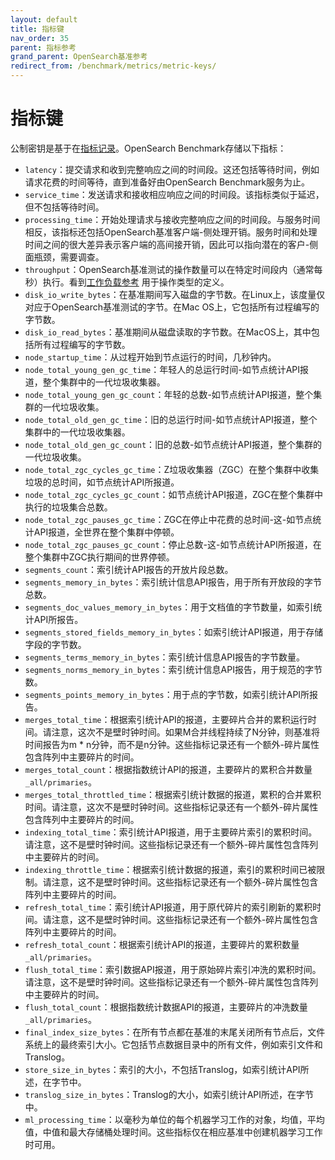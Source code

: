 ```yaml
---
layout: default
title: 指标键
nav_order: 35
parent: 指标参考
grand_parent: OpenSearch基准参考
redirect_from: /benchmark/metrics/metric-keys/
---
```


# 指标键

公制密钥是基于在[指标记录]({{site.url}}{{site.baseurl}}/benchmark/metrics/metric-records/)。OpenSearch Benchmark存储以下指标：


- `latency`：提交请求和收到完整响应之间的时间段。这还包括等待时间，例如请求花费的时间等待，直到准备好由OpenSearch Benchmark服务为止。
- `service_time`：发送请求和接收相应响应之间的时间段。该指标类似于延迟，但不包括等待时间。
- `processing_time`：开始处理请求与接收完整响应之间的时间段。与服务时间相反，该指标还包括OpenSearch基准客户端-侧处理开销。服务时间和处理时间之间的很大差异表示客户端的高间接开销，因此可以指向潜在的客户-侧面瓶颈，需要调查。
- `throughput`：OpenSearch基准测试的操作数量可以在特定时间段内（通常每秒）执行。看到[工作负载参考]({{site.url}}{{site.baseurl}}/benchmark/workloads/index/) 用于操作类型的定义。
- `disk_io_write_bytes`：在基准期间写入磁盘的字节数。在Linux上，该度量仅对应于OpenSearch基准测试的字节。在Mac OS上，它包括所有过程编写的字节数。
- `disk_io_read_bytes`：基准期间从磁盘读取的字节数。在MacOS上，其中包括所有过程编写的字节数。
- `node_startup_time`：从过程开始到节点运行的时间，几秒钟内。
- `node_total_young_gen_gc_time`：年轻人的总运行时间-如节点统计API报道，整个集群中的一代垃圾收集器。
- `node_total_young_gen_gc_count`：年轻的总数-如节点统计API报道，整个集群的一代垃圾收集。
- `node_total_old_gen_gc_time`：旧的总运行时间-如节点统计API报道，整个集群中的一代垃圾收集器。
- `node_total_old_gen_gc_count`：旧的总数-如节点统计API报道，整个集群的一代垃圾收集。
- `node_total_zgc_cycles_gc_time`：Z垃圾收集器（ZGC）在整个集群中收集垃圾的总时间，如节点统计API所报道。
- `node_total_zgc_cycles_gc_count`：如节点统计API报道，ZGC在整个集群中执行的垃圾集合总数。
- `node_total_zgc_pauses_gc_time`：ZGC在停止中花费的总时间-这-如节点统计API报道，全世界在整个集群中停顿。
- `node_total_zgc_pauses_gc_count`：停止总数-这-如节点统计API所报道，在整个集群中ZGC执行期间的世界停顿。
- `segments_count`：索引统计API报告的开放片段总数。
- `segments_memory_in_bytes`：索引统计信息API报告，用于所有开放段的字节总数。
- `segments_doc_values_memory_in_bytes`：用于文档值的字节数量，如索引统计API所报告。
- `segments_stored_fields_memory_in_bytes`：如索引统计API报道，用于存储字段的字节数。
- `segments_terms_memory_in_bytes`：索引统计信息API报告的字节数量。
- `segments_norms_memory_in_bytes`：索引统计信息API报告，用于规范的字节数。
- `segments_points_memory_in_bytes`：用于点的字节数，如索引统计API所报告。
- `merges_total_time`：根据索引统计API的报道，主要碎片合并的累积运行时间。请注意，这次不是壁时钟时间。如果M合并线程持续了N分钟，则基准将时间报告为m * n分钟，而不是n分钟。这些指标记录还有一个额外-碎片属性包含阵列中主要碎片的时间。
- `merges_total_count`：根据指数统计API的报道，主要碎片的累积合并数量`_all/primaries`。
- `merges_total_throttled_time`：根据索引统计数据的报道，累积的合并累积时间。请注意，这次不是壁时钟时间。这些指标记录还有一个额外-碎片属性包含阵列中主要碎片的时间。
- `indexing_total_time`：索引统计API报道，用于主要碎片索引的累积时间。请注意，这不是壁时钟时间。这些指标记录还有一个额外-碎片属性包含阵列中主要碎片的时间。
- `indexing_throttle_time`：根据索引统计数据的报道，索引的累积时间已被限制。请注意，这不是壁时钟时间。这些指标记录还有一个额外-碎片属性包含阵列中主要碎片的时间。
- `refresh_total_time`：索引统计API报道，用于原代碎片的索引刷新的累积时间。请注意，这不是壁时钟时间。这些指标记录还有一个额外-碎片属性包含阵列中主要碎片的时间。
- `refresh_total_count`：根据索引统计API的报道，主要碎片的累积数量`_all/primaries`。
- `flush_total_time`：索引数据API报道，用于原始碎片索引冲洗的累积时间。请注意，这不是壁时钟时间。这些指标记录还有一个额外-碎片属性包含阵列中主要碎片的时间。
- `flush_total_count`：根据指数统计数据API的报道，主要碎片的冲洗数量`_all/primaries`。
- `final_index_size_bytes`：在所有节点都在基准的末尾关闭所有节点后，文件系统上的最终索引大小。它包括节点数据目录中的所有文件，例如索引文件和Translog。
- `store_size_in_bytes`：索引的大小，不包括Translog，如索引统计API所述，在字节中。
- `translog_size_in_bytes`：Translog的大小，如索引统计API所述，在字节中。
- `ml_processing_time`：以毫秒为单位的每个机器学习工作的对象，均值，平均值，中值和最大存储桶处理时间。这些指标仅在相应基准中创建机器学习工作时可用。

